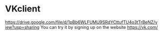 # VKclient
https://drive.google.com/file/d/1pBb6WLFUMU9SRdYCttufTU4o3tTrBeNZ/view?usp=sharing
You can try it by signing up on the website https://vk.com/ 
